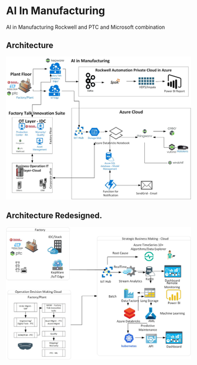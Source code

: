# AI In Manufacturing
AI in Manufacturing Rockwell and PTC and Microsoft combination

## Architecture
![alt text](https://github.com/balakreshnan/PickAndPlace/blob/master/AIAchitecture2019.jpg "Architecture")

## Architecture Redesigned.
![alt text](https://github.com/balakreshnan/AIInManufacturing/blob/master/AIAchitecture2019-concept.jpg "Architecture")
